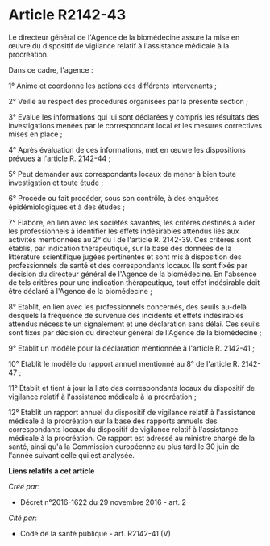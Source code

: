 # Article R2142-43

Le  directeur général de l'Agence de la biomédecine assure la mise en œuvre  du dispositif de vigilance relatif à
l'assistance médicale à la  procréation. 

Dans ce cadre, l'agence : 

1° Anime et coordonne les actions des différents intervenants ; 

2° Veille au respect des procédures organisées par la présente section ; 

3° Evalue les informations qui lui sont déclarées y compris les  résultats des investigations menées par le correspondant
local et les  mesures correctives mises en place ; 

4° Après évaluation de ces informations, met en œuvre les dispositions prévues à l'article R. 2142-44 ; 

5° Peut demander aux correspondants locaux de mener à bien toute investigation et toute étude ; 

6° Procède ou fait procéder, sous son contrôle, à des enquêtes épidémiologiques et à des études ; 

7° Elabore, en lien avec les sociétés savantes, les critères destinés à  aider les professionnels à identifier les effets
indésirables attendus  liés aux activités mentionnées au 2° du I de l'article R. 2142-39. Ces  critères sont établis, par
indication thérapeutique, sur la base des  données de la littérature scientifique jugées pertinentes et sont mis à
disposition des professionnels de santé et des correspondants locaux.  Ils sont fixés par décision du directeur général de
l'Agence de la  biomédecine. En l'absence de tels critères pour une indication  thérapeutique, tout effet indésirable doit
être déclaré à l'Agence de la  biomédecine ; 

8° Etablit, en lien avec les  professionnels concernés, des seuils au-delà desquels la fréquence de  survenue des incidents
et effets indésirables attendus nécessite un  signalement et une déclaration sans délai. Ces seuils sont fixés par  décision
du directeur général de l'Agence de la biomédecine ; 

9° Etablit un modèle pour la déclaration mentionnée à l'article R. 2142-41 ; 

10° Etablit le modèle du rapport annuel mentionné au 8° de l'article R. 2142-47 ; 

11° Etablit et tient à jour la liste des correspondants locaux du  dispositif de vigilance relatif à l'assistance médicale à
la procréation  ; 

12° Etablit un rapport annuel du dispositif de  vigilance relatif à l'assistance médicale à la procréation sur la base  des
rapports annuels des correspondants locaux du dispositif de  vigilance relatif à l'assistance médicale à la procréation. Ce
rapport  est adressé au ministre chargé de la santé, ainsi qu'à la Commission  européenne au plus tard le 30 juin de l'année
suivant celle qui est  analysée.

**Liens relatifs à cet article**

_Créé par_:

  - Décret n°2016-1622 du 29 novembre 2016 - art. 2

_Cité par_:

  - Code de la santé publique - art. R2142-41 (V)
